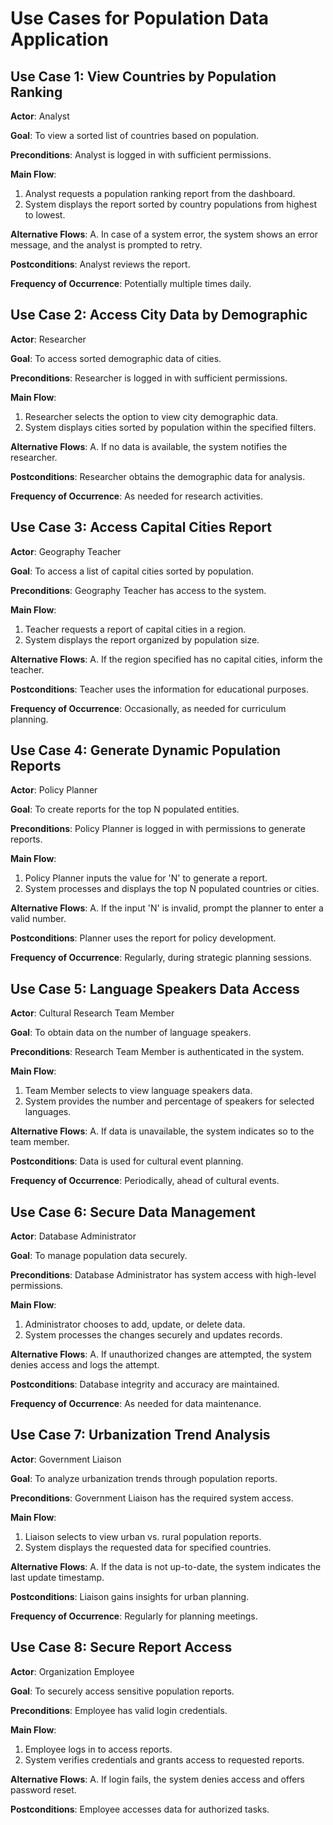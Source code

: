 # Use Cases for Population Data Application

## Use Case 1: View Countries by Population Ranking

**Actor**: Analyst

**Goal**: To view a sorted list of countries based on population.

**Preconditions**: Analyst is logged in with sufficient permissions.

**Main Flow**:
1. Analyst requests a population ranking report from the dashboard.
2. System displays the report sorted by country populations from highest to lowest.

**Alternative Flows**:
A. In case of a system error, the system shows an error message, and the analyst is prompted to retry.

**Postconditions**: Analyst reviews the report.

**Frequency of Occurrence**: Potentially multiple times daily.

## Use Case 2: Access City Data by Demographic

**Actor**: Researcher

**Goal**: To access sorted demographic data of cities.

**Preconditions**: Researcher is logged in with sufficient permissions.

**Main Flow**:
1. Researcher selects the option to view city demographic data.
2. System displays cities sorted by population within the specified filters.

**Alternative Flows**:
A. If no data is available, the system notifies the researcher.

**Postconditions**: Researcher obtains the demographic data for analysis.

**Frequency of Occurrence**: As needed for research activities.

## Use Case 3: Access Capital Cities Report

**Actor**: Geography Teacher

**Goal**: To access a list of capital cities sorted by population.

**Preconditions**: Geography Teacher has access to the system.

**Main Flow**:
1. Teacher requests a report of capital cities in a region.
2. System displays the report organized by population size.

**Alternative Flows**:
A. If the region specified has no capital cities, inform the teacher.

**Postconditions**: Teacher uses the information for educational purposes.

**Frequency of Occurrence**: Occasionally, as needed for curriculum planning.

## Use Case 4: Generate Dynamic Population Reports

**Actor**: Policy Planner

**Goal**: To create reports for the top N populated entities.

**Preconditions**: Policy Planner is logged in with permissions to generate reports.

**Main Flow**:
1. Policy Planner inputs the value for 'N' to generate a report.
2. System processes and displays the top N populated countries or cities.

**Alternative Flows**:
A. If the input 'N' is invalid, prompt the planner to enter a valid number.

**Postconditions**: Planner uses the report for policy development.

**Frequency of Occurrence**: Regularly, during strategic planning sessions.

## Use Case 5: Language Speakers Data Access

**Actor**: Cultural Research Team Member

**Goal**: To obtain data on the number of language speakers.

**Preconditions**: Research Team Member is authenticated in the system.

**Main Flow**:
1. Team Member selects to view language speakers data.
2. System provides the number and percentage of speakers for selected languages.

**Alternative Flows**:
A. If data is unavailable, the system indicates so to the team member.

**Postconditions**: Data is used for cultural event planning.

**Frequency of Occurrence**: Periodically, ahead of cultural events.

## Use Case 6: Secure Data Management

**Actor**: Database Administrator

**Goal**: To manage population data securely.

**Preconditions**: Database Administrator has system access with high-level permissions.

**Main Flow**:
1. Administrator chooses to add, update, or delete data.
2. System processes the changes securely and updates records.

**Alternative Flows**:
A. If unauthorized changes are attempted, the system denies access and logs the attempt.

**Postconditions**: Database integrity and accuracy are maintained.

**Frequency of Occurrence**: As needed for data maintenance.

## Use Case 7: Urbanization Trend Analysis

**Actor**: Government Liaison

**Goal**: To analyze urbanization trends through population reports.

**Preconditions**: Government Liaison has the required system access.

**Main Flow**:
1. Liaison selects to view urban vs. rural population reports.
2. System displays the requested data for specified countries.

**Alternative Flows**:
A. If the data is not up-to-date, the system indicates the last update timestamp.

**Postconditions**: Liaison gains insights for urban planning.

**Frequency of Occurrence**: Regularly for planning meetings.

## Use Case 8: Secure Report Access

**Actor**: Organization Employee

**Goal**: To securely access sensitive population reports.

**Preconditions**: Employee has valid login credentials.

**Main Flow**:
1. Employee logs in to access reports.
2. System verifies credentials and grants access to requested reports.

**Alternative Flows**:
A. If login fails, the system denies access and offers password reset.

**Postconditions**: Employee accesses data for authorized tasks.